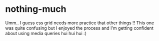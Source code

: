 # nothing-much
Umm.. I guess css grid needs more practice that other things !!
This one was quite confusing but I enjoyed the process and I'm getting confident about using media queries hui hui hui :)